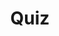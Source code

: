 ---
title: "Quiz"
passing_percentage: 70
layout: "test"
type: "test"
questions:
  - id: "q1"
    text: "Does Linkerd include built-in ingress or egress gateways?"
    type: "single-answer"
    marks: 2
    options:
      - id: "a"
        text: "Yes, it includes both ingress and egress gateways"
      - id: "b"
        text: "No, it allows you to choose your preferred ingress controller"
        is_correct: true
      - id: "c"
        text: "Only an ingress gateway is included"
      - id: "d"
        text: "Yes, but only an egress gateway is included"
  - id: "q2"
    text: "What is required when using ingress controllers with Linkerd? (Select all that apply)"
    type: "multiple-answers"
    marks: 2
    options:
      - id: "a"
        text: "l5d-dst-override header configuration"
        is_correct: true
      - id: "b"
        text: "Kubernetes service FQDN specification"
        is_correct: true
      - id: "c"
        text: "Service port configuration"
        is_correct: true
  - id: "q3"
    text: "Which ingress controller is used in the Linkerd workshop?" 
    type: "short_answer" 
    marks: 2
    correct_answer: "NGINX" 
---